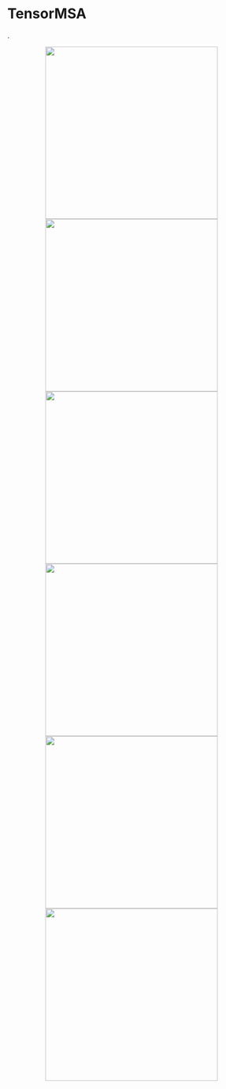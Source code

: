# TensorMSA
.

<p align="center">
  <img src="https://raw.githubusercontent.com/seungwookim/TensorMSA/master/ProjectDesc1.png" width="350"/>
  <img src="https://raw.githubusercontent.com/seungwookim/TensorMSA/master/ProjectDesc2.png" width="350"/>
  <img src="https://raw.githubusercontent.com/seungwookim/TensorMSA/master/ProjectDesc3.png" width="350"/>
  <img src="https://raw.githubusercontent.com/seungwookim/TensorMSA/master/ProjectDesc4.png" width="350"/>
  <img src="https://raw.githubusercontent.com/seungwookim/TensorMSA/master/ProjectDesc5.png" width="350"/>
  <img src="https://raw.githubusercontent.com/seungwookim/TensorMSA/master/ProjectDesc6.png" width="350"/>
</p>
